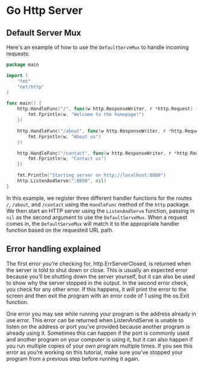 # Go Http Server

## Default Server Mux 

Here's an example of how to use the `DefaultServeMux` to handle incoming requests:

```go
package main

import (
	"fmt"
	"net/http"
)

func main() {
	http.HandleFunc("/", func(w http.ResponseWriter, r *http.Request) {
		fmt.Fprintln(w, "Welcome to the homepage!")
	})

	http.HandleFunc("/about", func(w http.ResponseWriter, r *http.Request) {
		fmt.Fprintln(w, "About us")
	})

	http.HandleFunc("/contact", func(w http.ResponseWriter, r *http.Request) {
		fmt.Fprintln(w, "Contact us")
	})

	fmt.Println("Starting server on http://localhost:8080")
	http.ListenAndServe(":8080", nil)
}
```

In this example, we register three different handler functions for the routes `/`, `/about`, and `/contact` using the `HandleFunc` method of the `http` package. We then start an HTTP server using the `ListenAndServe` function, passing in `nil` as the second argument to use the `DefaultServeMux`. When a request comes in, the `DefaultServeMux` will match it to the appropriate handler function based on the requested URL path.

## Error handling explained

The first error you’re checking for, http.ErrServerClosed, is returned when the server is told to shut down or close. This is usually an expected error because you’ll be shutting down the server yourself, but it can also be used to show why the server stopped in the output. In the second error check, you check for any other error. If this happens, it will print the error to the screen and then exit the program with an error code of 1 using the os.Exit function.

One error you may see while running your program is the address already in use error. This error can be returned when ListenAndServe is unable to listen on the address or port you’ve provided because another program is already using it. Sometimes this can happen if the port is commonly used and another program on your computer is using it, but it can also happen if you run multiple copies of your own program multiple times. If you see this error as you’re working on this tutorial, make sure you’ve stopped your program from a previous step before running it again.